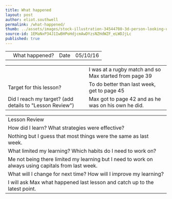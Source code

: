 ```yaml
---
title: What happened
layout: post
author: eliot.southwell
permalink: /what-happened/
thumb: ../assets/images/stock-illustration-34544780-3d-person-looking-up-at-question-mark.jpg
source-id: 1EMaNxP34J1IwBHPoHdjcmAwDYzsNZHdWZF_eLWDJjLc
published: true
---
```

<table>
  <tr>
    <td></td>
    <td>What happened?</td>
    <td>Date</td>
    <td>05/10/16</td>
  </tr>
</table>


<table>
  <tr>
    <td></td>
    <td>I was at a rugby match and so Max started from page 39</td>
  </tr>
  <tr>
    <td>Target for this lesson?</td>
    <td>To do better than last week, get to page 45</td>
  </tr>
  <tr>
    <td>Did I reach my target?
(add details to "Lesson Review")</td>
    <td>Max got to page 42 and as he was on his own he did.</td>
  </tr>
</table>


<table>
  <tr>
    <td>Lesson Review</td>
  </tr>
  <tr>
    <td>How did I learn? What strategies were effective? </td>
  </tr>
  <tr>
    <td>Nothing but I guess that most things were the same as last week.</td>
  </tr>
  <tr>
    <td>What limited my learning? Which habits do I need to work on? </td>
  </tr>
  <tr>
    <td>Me not being there limited my learning but I need to work on always using capitals from last week.</td>
  </tr>
  <tr>
    <td>What will I change for next time? How will I improve my learning?</td>
  </tr>
  <tr>
    <td>I will ask Max what happened last lesson and catch up to the latest point.</td>
  </tr>
</table>



